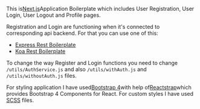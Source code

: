 This is[Next.js](https://github.com/zeit/next.js/)Application Boilerplate which includes User Registration, User Login, User Logout and Profile pages.

Registration and Login are functioning when it's connected to corresponding api backend. For that you can use one of this:
* [Express Rest Boilerplate](https://github.com/narekkeryan/express-rest-boilerplate)
* [Koa Rest Boilerplate](https://github.com/narekkeryan/koa-rest-boilerplate)

To change the way Register and Login functions you need to change ```/utils/AuthService.js``` and also ```/utils/withAuth.js``` and ```/utils/withoutAuth.js``` files.

For styling application I have used[Bootstrap 4](https://getbootstrap.com)with help of[Reactstrap](https://reactstrap.github.io/)which provides Bootstrap 4 Components for React. For custom styles I have used [SCSS](https://sass-lang.com/) files.